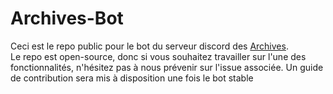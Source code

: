 # Archives-Bot

Ceci est le repo public pour le bot du serveur discord des [Archives](https://discord.gg/GyJDjkeUwJ).  
Le repo est open-source, donc si vous souhaitez travailler sur l'une des fonctionnalités, n'hésitez pas à nous prévenir sur l'issue associée.
Un guide de contribution sera mis à disposition une fois le bot stable